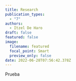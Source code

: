 ```yaml
---
title: Research
publication_types:
  - "7"
authors:
  - Itzel De Haro
draft: false
featured: false
image:
  filename: featured
  focal_point: Smart
  preview_only: false
date: 2022-06-28T07:56:42.378Z
---
```

Prueba